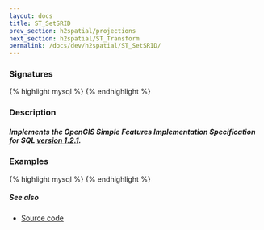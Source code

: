 ```yaml
---
layout: docs
title: ST_SetSRID
prev_section: h2spatial/projections
next_section: h2spatial/ST_Transform
permalink: /docs/dev/h2spatial/ST_SetSRID/
---
```


### Signatures

{% highlight mysql %}
{% endhighlight %}

### Description



<div class="note info">
  <h5>Implements the OpenGIS Simple Features Implementation Specification for
  SQL <a href="http://www.opengeospatial.org/standards/sfs">version
  1.2.1</a>.</h5>
</div>

### Examples

{% highlight mysql %}
{% endhighlight %}

##### See also

* [Source code](https://github.com/irstv/H2GIS/blob/master/h2spatial/src/main/java/org/h2gis/h2spatial/internal/function/spatial/crs/ST_SetSRID.java)
